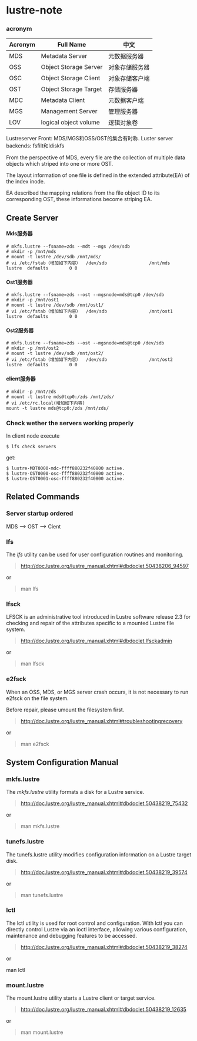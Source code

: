 # lustre-note


### acronym

Acronym | Full Name | 中文
------------ | ------------- | ------------
MDS | Metadata Server | 元数据服务器
OSS | Object Storage Server | 对象存储服务器
OSC | Object Storage Client | 对象存储客户端
OST | Object Storage Target | 存储服务器
MDC | Metadata Client | 元数据客户端
MGS | Management Server | 管理服务器
LOV | logical object volume | 逻辑对象卷

Lustreserver Front: MDS/MGS和OSS/OST的集合有时称.
Luster server backends: fsfilt和ldiskfs

From the perspective of MDS, every file are the collection of multiple data objects which striped into one or more OST.

The layout information of one file is defined in the extended attribute(EA) of the index inode.

EA described the mapping relations from the file object ID to its corresponding OST, these informations become striping EA.

## Create Server

#### Mds服务器  
```
# mkfs.lustre --fsname=zds --mdt --mgs /dev/sdb
# mkdir -p /mnt/mds  
# mount -t lustre /dev/sdb /mnt/mds/
# vi /etc/fstab（增加如下内容）  /dev/sdb                /mnt/mds                lustre  defaults        0 0
```

#### Ost1服务器
```
# mkfs.lustre --fsname=zds --ost --mgsnode=mds@tcp0 /dev/sdb
# mkdir -p /mnt/ost1  
# mount -t lustre /dev/sdb /mnt/ost1/
# vi /etc/fstab（增加如下内容）  /dev/sdb                /mnt/ost1                lustre  defaults        0 0
```

#### Ost2服务器
```
# mkfs.lustre --fsname=zds --ost --mgsnode=mds@tcp0 /dev/sdb
# mkdir -p /mnt/ost2  
# mount -t lustre /dev/sdb /mnt/ost2/
# vi /etc/fstab（增加如下内容）  /dev/sdb                /mnt/ost2                lustre  defaults        0 0
```

#### client服务器  
```
# mkdir -p /mnt/zds    
# mount -t lustre mds@tcp0:/zds /mnt/zds/
# vi /etc/rc.local(增加如下内容)  
mount -t lustre mds@tcp0:/zds /mnt/zds/
```

### Check wether the servers working properly

In client node execute
```
$ lfs check servers
```
get:
```
$ lustre-MDT0000-mdc-ffff880232f40800 active.
$ lustre-OST0000-osc-ffff880232f40800 active.
$ lustre-OST0001-osc-ffff880232f40800 active.
```

## Related Commands

### Server startup ordered

MDS --> OST --> Cient

### lfs

The _lfs_ utility can be used for user configuration routines and monitoring.

> http://doc.lustre.org/lustre_manual.xhtml#dbdoclet.50438206_94597

or

> man lfs

### lfsck

LFSCK is an administrative tool introduced in Lustre software release 2.3 for checking and repair of the attributes specific to a mounted Lustre file system.

> http://doc.lustre.org/lustre_manual.xhtml#dbdoclet.lfsckadmin

or

> man lfsck

### e2fsck

When an OSS, MDS, or MGS server crash occurs, it is not necessary to run e2fsck on the file system.

Before repair, please umount the filesystem first.

> http://doc.lustre.org/lustre_manual.xhtml#troubleshootingrecovery

or

> man e2fsck


## System Configuration Manual

### mkfs.lustre

The _mkfs.lustre_ utility formats a disk for a Lustre service.

> http://doc.lustre.org/lustre_manual.xhtml#dbdoclet.50438219_75432

or

> man mkfs.lustre

### tunefs.lustre

The tunefs.lustre utility modifies configuration information on a Lustre target disk.

> http://doc.lustre.org/lustre_manual.xhtml#dbdoclet.50438219_39574

or

> man tunefs.lustre

### lctl

The lctl utility is used for root control and configuration. With lctl you can directly control Lustre via an ioctl interface, allowing various configuration, maintenance and debugging features to be accessed.

> http://doc.lustre.org/lustre_manual.xhtml#dbdoclet.50438219_38274

or

man lctl

### mount.lustre

The mount.lustre utility starts a Lustre client or target service.

> http://doc.lustre.org/lustre_manual.xhtml#dbdoclet.50438219_12635

or

> man mount.lustre
